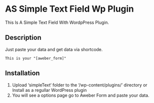 # AS Simple Text Field Wp Plugin
This Is A Simple Text Field With WordpPress Plugin.


## Description

Just paste your data and get data via shortcode.

```
This is your "[aweber_form]"

```

## Installation

1. Upload ‘simpleText‘ folder to the ‘/wp-content/plugins/’ directory or Install as a regullar WordPress plugin
2. You will see a options page go to Aweber Form and paste your data.
